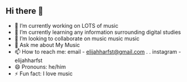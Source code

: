 ## Hi there 👋

- 🔭 I’m currently working on LOTS of music
- 🌱 I’m currently learning any information surrounding digital studies
- 👯 I’m looking to collaborate on music music music
- 💬 Ask me about My Music
- 📫 How to reach me: email - elijahharfst@gmail.com . . instagram - elijahharfst
- 😄 Pronouns: he/him
- ⚡ Fun fact: I love music
